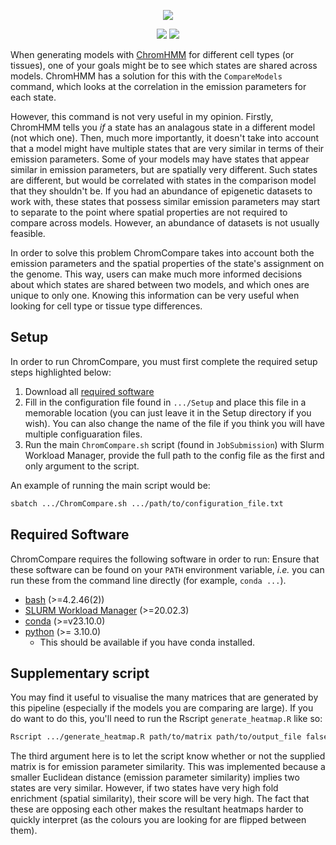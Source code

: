 <p align="center">
  <img src="https://github-production-user-asset-6210df.s3.amazonaws.com/147140110/390801423-6aaf45d5-e5c1-4429-9a4e-4499ea676811.png?X-Amz-Algorithm=AWS4-HMAC-SHA256&X-Amz-Credential=AKIAVCODYLSA53PQK4ZA%2F20241128%2Fus-east-1%2Fs3%2Faws4_request&X-Amz-Date=20241128T133141Z&X-Amz-Expires=300&X-Amz-Signature=cb7515a4d53f58594ceb7f5a7b283c9cdb1244fa30e1194050d845bf3d89d775&X-Amz-SignedHeaders=host" />
</p>

</p>
<p align="center">
    <a href="https://github.com/sof202/ChromCompare/commits/main/" alt="Commit activity">
        <img src="https://img.shields.io/github/commit-activity/m/sof202/ChromCompare?style=for-the-badge&color=blue" /></a>
    <a href="https://github.com/sof202/ChromCompare/blob/main/LICENSE" alt="License">
        <img src="https://img.shields.io/github/license/sof202/ChromCompare?style=for-the-badge&color=blue" /></a>
</p>

When generating models with [ChromHMM](https://compbio.mit.edu/ChromHMM/) for
different cell types (or tissues), one of your goals might be to see which
states are shared across models. ChromHMM has a solution for this with the
`CompareModels` command, which looks at the correlation in the emission
parameters for each state.

However, this command is not very useful in my opinion. Firstly, ChromHMM tells
you *if* a state has an analagous state in a different model (not which one).
Then, much more importantly, it doesn't take into account that a model might
have multiple states that are very similar in terms of their emission
parameters. Some of your models may have states that appear similar in emission
parameters, but are spatially very different. Such states are different, but
would be correlated with states in the comparison model that they shouldn't be.
If you had an abundance of epigenetic datasets to work with, these states that
possess similar emission parameters may start to separate to the point where
spatial properties are not required to compare across models. However, an
abundance of datasets is not usually feasible.

In order to solve this problem ChromCompare takes into account both the
emission parameters and the spatial properties of the state's assignment on the
genome. This way, users can make much more informed decisions about which
states are shared between two models, and which ones are unique to only one.
Knowing this information can be very useful when looking for cell type or
tissue type differences.

## Setup

In order to run ChromCompare, you must first complete the required setup steps
highlighted below:

1) Download all [required software](#required-software)
2) Fill in the configuration file found in `.../Setup` and place this file
in a memorable location (you can just leave it in the Setup directory if you
wish). You can also change the name of the file if you think you will have
multiple configuaration files.
3) Run the main `ChromCompare.sh` script (found in `JobSubmission`) with
Slurm Workload Manager, provide the full path to the config file as the first
and only argument to the script.

An example of running the main script would be:

```bash
sbatch .../ChromCompare.sh .../path/to/configuration_file.txt
```


## Required Software

ChromCompare requires the following software in order to run:
Ensure that these software can be found on your `PATH` environment variable,
*i.e.* you can run these from the command line directly (for example, `conda
...`).

- [bash](https://www.gnu.org/software/bash/) (>=4.2.46(2))
- [SLURM Workload Manager](https://slurm.schedmd.com/overview.html) (>=20.02.3)
- [conda](https://docs.conda.io/projects/conda/en/latest/user-guide/install/index.html) (>=v23.10.0)
- [python](https://www.python.org) (>= 3.10.0)
  - This should be available if you have conda installed.


## Supplementary script

You may find it useful to visualise the many matrices that are generated by
this pipeline (especially if the models you are comparing are large). If
you do want to do this, you'll need to run the Rscript `generate_heatmap.R`
like so:

```bash
Rscript .../generate_heatmap.R path/to/matrix path/to/output_file false
```

The third argument here is to let the script know whether or not the supplied
matrix is for emission parameter similarity. This was implemented because
a smaller Euclidean distance (emission parameter similarity) implies two
states are very similar. However, if two states have very high fold enrichment
(spatial similarity), their score will be very high. The fact that these are
opposing each other makes the resultant heatmaps harder to quickly interpret
(as the colours you are looking for are flipped between them).

